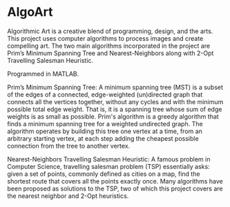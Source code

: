 # AlgoArt
Algorithmic Art is a creative blend of programming, design, and the arts. This project uses computer algorithms to process images and create compelling art. The two main algorithms incorporated in the project are Prim’s Minimum Spanning Tree and Nearest-Neighbors along with 2-Opt Travelling Salesman Heuristic.

Programmed in MATLAB.

Prim’s Minimum Spanning Tree:
A minimum spanning tree (MST) is a subset of the edges of a connected, edge-weighted (un)directed graph that connects all the vertices together, without any cycles and with the minimum possible total edge weight. That is, it is a spanning tree whose sum of edge weights is as small as possible. Prim's algorithm is a greedy algorithm that finds a minimum spanning tree for a weighted undirected graph. The algorithm operates by building this tree one vertex at a time, from an arbitrary starting vertex, at each step adding the cheapest possible connection from the tree to another vertex.

Nearest-Neighbors Travelling Salesman Heuristic:
A famous problem in Computer Science, travelling salesman problem (TSP) essentially asks: given a set of points, commonly defined as cities on a map, find the shortest route that covers all the points exactly once. Many algorithms have been proposed as solutions to the TSP, two of which this project covers are the nearest neighbor and 2-Opt heuristics.
